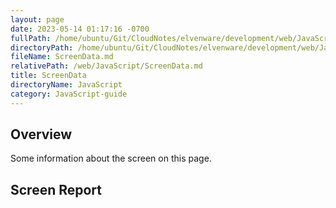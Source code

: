 ```yaml
---
layout: page
date: 2023-05-14 01:17:16 -0700
fullPath: /home/ubuntu/Git/CloudNotes/elvenware/development/web/JavaScript/ScreenData.md
directoryPath: /home/ubuntu/Git/CloudNotes/elvenware/development/web/JavaScript
fileName: ScreenData.md
relativePath: /web/JavaScript/ScreenData.md
title: ScreenData
directoryName: JavaScript
category: JavaScript-guide
---
```


## Overview

Some information about the screen on this page.

## Screen Report

<script src="/javascripts/dev-web/SystemInfo.js"></script>

<script type="text/javascript">
  ScreenReport();
</script>

